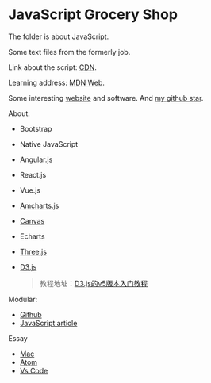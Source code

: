# JavaScript Grocery Shop

The folder is about JavaScript.

Some text files from the formerly job.

Link about the script: [CDN](http://www.bootcdn.cn/).

Learning address: [MDN Web](https://developer.mozilla.org/zh-CN/).

Some interesting [website](https://github.com/Langery/Grocery-shop/blob/master/Website.md) and software. And [my github star](https://github.com/Langery/JavaScript-Grocery-shop/blob/master/My-github-Star.md).

About:
* Bootstrap
* Native JavaScript
* Angular.js
* React.js
* Vue.js
* [Amcharts.js](https://github.com/Langery/Grocery-shop/tree/master/Amchats.js)
* [Canvas](https://github.com/Langery/Grocery-shop/tree/master/Canvas)
* Echarts
* [Three.js](https://github.com/Langery/Grocery-shop/tree/master/Three_text)
* [D3.js](https://github.com/Langery/JavaScript-Grocery-shop/tree/master/D3.js)

  > 教程地址：[D3.js的v5版本入门教程](https://blog.csdn.net/qq_34414916/article/details/80026029)

Modular:

* [Github](https://github.com/Langery/Grocery-shop/issues/1)
* [JavaScript article](https://github.com/Langery/Grocery-shop/issues/5)

Essay

* [Mac](https://github.com/Langery/JavaScript-Grocery-shop/blob/master/Mac.md)
* [Atom](https://github.com/Langery/JavaScript-Grocery-shop/blob/master/atom.md)
* [Vs Code](https://github.com/Langery/JavaScript-Grocery-shop/blob/master/vs_code.md)
